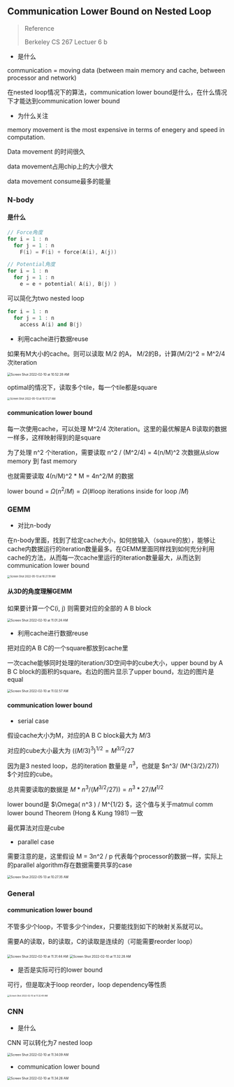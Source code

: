 

## Communication Lower Bound on Nested Loop

> Reference
>
> Berkeley CS 267 Lectuer 6 b

* 是什么

communication = moving data (between main memory and cache, between processor and network)

在nested loop情况下的算法，communication lower bound是什么，在什么情况下才能达到communication lower bound



* 为什么关注

memory movement is the most expensive in terms of enegery and speed in computation.

Data movement 的时间很久

data movement占用chip上的大小很大

data movement consume最多的能量



### N-body

#### 是什么

```cpp
// Force角度
for i = 1 : n
  for j = 1 : n
    F(i) = F(i) + force(A(i), A(j))

// Potential角度
for i = 1 : n
  for j = 1 : n
    e = e + potential( A(i), B(j) )
```

可以简化为two nested loop

```cpp
for i = 1 : n
  for j = 1 : n
    access A(i) and B(j)
```



* 利用cache进行数据reuse

如果有M大小的cache。则可以读取 M/2 的A， M/2的B，计算(M/2)^2 = M^2/4 次iteration

<img src="Note.assets/Screen Shot 2022-02-10 at 10.52.28 AM.png" alt="Screen Shot 2022-02-10 at 10.52.28 AM" style="zoom:50%;" />



optimal的情况下，读取多个tile，每一个tile都是square

<img src="Note.assets/Screen Shot 2022-05-13 at 10.17.27 AM.png" alt="Screen Shot 2022-05-13 at 10.17.27 AM" style="zoom:40%;" />



#### communication lower bound

每一次使用cache，可以处理 M^2/4 次iteration。这里的最优解是A B读取的数据一样多，这样映射得到的是square

为了处理 n^2 个iteration，需要读取 n^2 / (M^2/4)  = 4(n/M)^2 次数据从slow memory 到 fast memory

也就需要读取 4(n/M)^2 * M = 4n^2/M 的数据

lower bound = $\Omega (n^2/M) = \Omega( \text{\# loop iterations inside for loop } / M )$



### GEMM

* 对比n-body

在n-body里面，找到了给定cache大小，如何放输入（sqaure的放），能够让cache内数据运行的iteration数量最多。在GEMM里面同样找到如何充分利用cache的方法，从而每一次cache里运行的iteration数量最大，从而达到communication lower bound

<img src="Note.assets/Screen Shot 2022-05-13 at 10.21.19 AM.png" alt="Screen Shot 2022-05-13 at 10.21.19 AM" style="zoom:40%;" />



#### 从3D的角度理解GEMM

如果要计算一个C(i, j) 则需要对应的全部的 A B block

<img src="Note.assets/Screen Shot 2022-02-10 at 11.01.24 AM.png" alt="Screen Shot 2022-02-10 at 11.01.24 AM" style="zoom:50%;" />



* 利用cache进行数据reuse

把对应的A B C的一个square都放到cache里

一次cache能够同时处理的iteration/3D空间中的cube大小，upper bound by A B C block的面积的square。右边的图片显示了upper bound，左边的图片是equal

<img src="Note.assets/Screen Shot 2022-02-10 at 11.02.57 AM.png" alt="Screen Shot 2022-02-10 at 11.02.57 AM" style="zoom:50%;" />



#### communication lower bound

* serial case

假设cache大小为M，对应的A B C block最大为 $M/3$

对应的cube大小最大为 $((M/3)^3)^{1/2} = M^{3/2}/27$

因为是3 nested loop，总的iteration 数量是 $n^3$，也就是 $n^3/ (M^{3/2}/27)) $个对应的cube。

总共需要读取的数据是 $M * n^3/ (M^{3/2}/27)) = n^3 * 27 / M^{1/2}$

lower bound是 $\Omega( n^3 ) / M^{1/2} $，这个值与关于matmul comm lower bound Theorem (Hong & Kung 1981) 一致

最优算法对应是cube



* parallel case

需要注意的是，这里假设 M = 3n^2 / p 代表每个processor的数据一样，实际上的parallel algorithm存在数据需要共享的case

<img src="Note.assets/Screen Shot 2022-05-13 at 10.27.35 AM.png" alt="Screen Shot 2022-05-13 at 10.27.35 AM" style="zoom:50%;" />



### General

#### communication lower bound

不管多少个loop，不管多少个index，只要能找到如下的映射关系就可以。

需要A的读取，B的读取，C的读取是连续的（可能需要reorder loop）

<img src="Note.assets/Screen Shot 2022-02-10 at 11.31.44 AM.png" alt="Screen Shot 2022-02-10 at 11.31.44 AM" style="zoom:50%;" />

<img src="Note.assets/Screen Shot 2022-02-10 at 11.32.28 AM.png" alt="Screen Shot 2022-02-10 at 11.32.28 AM" style="zoom:50%;" />



* 是否是实际可行的lower bound

可行，但是取决于loop reorder，loop dependency等性质

<img src="Note.assets/Screen Shot 2022-02-10 at 11.32.49 AM.png" alt="Screen Shot 2022-02-10 at 11.32.49 AM" style="zoom:33%;" />



### CNN

* 是什么

CNN 可以转化为7 nested loop

<img src="Note.assets/Screen Shot 2022-02-10 at 11.34.09 AM.png" alt="Screen Shot 2022-02-10 at 11.34.09 AM" style="zoom:50%;" />



* communication lower bound

<img src="Note.assets/Screen Shot 2022-02-10 at 11.34.26 AM.png" alt="Screen Shot 2022-02-10 at 11.34.26 AM" style="zoom:50%;" />

